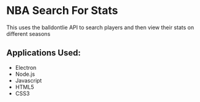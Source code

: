 # NBA Search For Stats
This uses the balldontlie API to search players and then view their stats on different seasons

## Applications Used:
- Electron
- Node.js
- Javascript
- HTML5
- CSS3